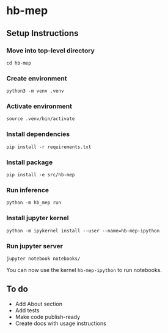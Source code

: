 # hb-mep

## Setup Instructions

### Move into top-level directory
```
cd hb-mep

```

### Create environment
```
python3 -m venv .venv

```

### Activate environment
```
source .venv/bin/activate

```

### Install dependencies
```
pip install -r requirements.txt

```

### Install package
```
pip install -e src/hb-mep

```

### Run inference
```
python -m hb_mep run

```

### Install jupyter kernel
```
python -m ipykernel install --user --name=hb-mep-ipython

```

### Run jupyter server
```
jupyter notebook notebooks/

```

You can now use the kernel `hb-mep-ipython` to run notebooks.


## To do

- Add About section
- Add tests
- Make code publish-ready
- Create docs with usage instructions